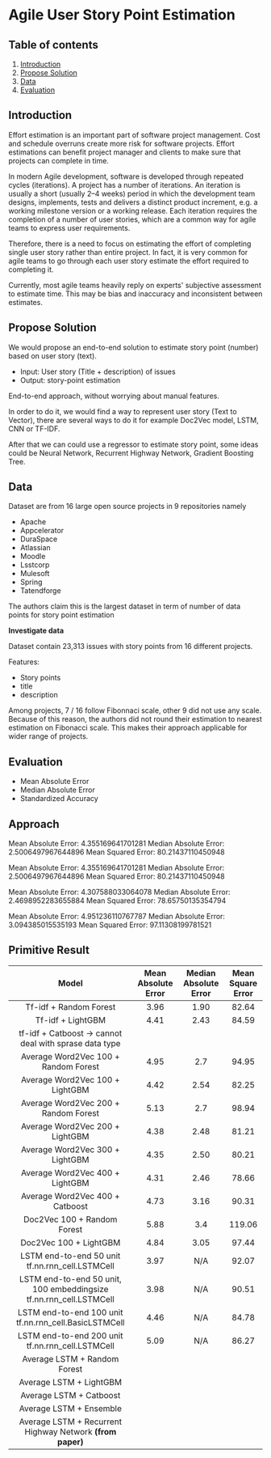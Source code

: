 # Agile User Story Point Estimation

## Table of contents
1. [Introduction](#introduction)
2. [Propose Solution](#propose-solution)
3. [Data](#data)
4. [Evaluation](#evaluation)

## Introduction

Effort estimation is an important part of software project management. Cost and schedule overruns create more risk for software projects. Effort estimations can benefit project manager and clients to make sure that projects can complete in time.

In modern Agile development, software is developed through repeated cycles (iterations). A project has a number of iterations. An iteration is usually a short (usually 2–4 weeks) period in which the development team designs, implements, tests and delivers a distinct product increment, e.g. a working milestone version or a working release. Each iteration requires the completion of a number of user stories, which are a common way for agile teams to express user requirements.

Therefore, there is a need to focus on estimating the effort of completing single user story rather than entire project. In fact, it is very common for agile teams to go through each user story estimate the effort required to completing it.

Currently, most agile teams heavily reply on experts' subjective assessment to estimate time. This may be bias and inaccuracy and inconsistent between estimates.

## Propose Solution

We would propose an end-to-end solution to estimate story point (number) based on user story (text).


- Input: User story (Title + description) of issues
- Output: story-point estimation

End-to-end approach, without worrying about manual features.

In order to do it, we would find a way to represent user story (Text to Vector), there are several ways to do it for example Doc2Vec model, LSTM, CNN or TF-IDF.

After that we can could use a regressor to estimate story point, some ideas could be Neural Network, Recurrent Highway Network, Gradient Boosting Tree.

## Data

Dataset are from 16 large open source projects in 9 repositories namely
- Apache
- Appcelerator
- DuraSpace
- Atlassian
- Moodle
- Lsstcorp
- Mulesoft
- Spring
- Tatendforge

The authors claim this is the largest dataset in term of number of data points for story point estimation

__Investigate data__

Dataset contain 23,313 issues with story points from 16 different projects.

Features:
- Story points
- title
- description


Among projects, 7 / 16 follow Fibonnaci scale, other 9 did not use any scale. Because of this reason, the authors did not round their estimation to nearest estimation on Fibonacci scale. This makes their approach applicable for wider range of projects.

## Evaluation

- Mean Absolute Error
- Median Absolute Error
- Standardized Accuracy

## Approach

<!-- Mean Absolute Error:  5.1271836124624
Median Absolute Error:  2.7
Mean Squared Error:  98.93675845009025 -->

Mean Absolute Error:  4.355169641701281
Median Absolute Error:  2.5006497967644896
Mean Squared Error:  80.21437110450948

Mean Absolute Error:  4.355169641701281
Median Absolute Error:  2.5006497967644896
Mean Squared Error:  80.21437110450948

Mean Absolute Error:  4.307588033064078
Median Absolute Error:  2.4698952283655884
Mean Squared Error:  78.65750135354794

Mean Absolute Error:  4.951236110767787
Median Absolute Error:  3.094385015535193
Mean Squared Error:  97.11308199781521

## Primitive Result

|Model|Mean Absolute Error|Median Absolute Error|Mean Square Error|
|:---:|:--:|:--:|:--:|
|Tf-idf + Random Forest|3.96|1.90|82.64|
|Tf-idf + LightGBM|4.41|2.43|84.59|
|tf-idf + Catboost -> cannot deal with sprase data type||||
|Average Word2Vec 100 + Random Forest|4.95|2.7|94.95|
|Average Word2Vec 100 + LightGBM|4.42|2.54|82.25|
|Average Word2Vec 200 + Random Forest|5.13|2.7|98.94|
|Average Word2Vec 200 + LightGBM|4.38|2.48|81.21|
|Average Word2Vec 300 + LightGBM|4.35|2.50|80.21|
|Average Word2Vec 400 + LightGBM|4.31|2.46|78.66|
|Average Word2Vec 400 + Catboost|4.73|3.16|90.31|
|Doc2Vec 100 + Random Forest|5.88|3.4|119.06|
|Doc2Vec 100 + LightGBM|4.84|3.05|97.44|
|LSTM end-to-end 50 unit tf.nn.rnn_cell.LSTMCell|3.97|N/A|92.07|
|LSTM end-to-end 50 unit, 100 embeddingsize tf.nn.rnn_cell.LSTMCell|3.98|N/A|90.51|
|LSTM end-to-end 100 unit tf.nn.rnn_cell.BasicLSTMCell|4.46|N/A|84.78|
|LSTM end-to-end 200 unit tf.nn.rnn_cell.LSTMCell|5.09|N/A|86.27|
|Average LSTM + Random Forest ||||
|Average LSTM + LightGBM ||||
|Average LSTM + Catboost ||||
|Average LSTM + Ensemble ||||
|Average LSTM + Recurrent Highway Network __(from paper)__ ||||
